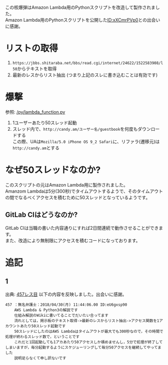 この核爆弾はAmazon Lambda用のPythonスクリプトを改造して製作されました。    
Amazon Lambda用のPythonスクリプトを公開した[ID:xXCmrPVp0](http://archive.is/VJFsA)との出会いに感謝。    

# リストの取得
1. `https://jbbs.shitaraba.net/bbs/read.cgi/internet/24622/1522583908/l50`からテキストを取得
2. 最新のレスからリスト抽出
(つまり上記のスレに書き込むことは有効です)

# 爆撃
参照: [/py/lambda_function.py](https://gitlab.com/AnKoushinist/nuclear-missiles-by-krsw/blob/master/py/lambda_function.py)
1. 1ユーザーあたり50スレッド起動
2. スレッド内で、`http://candy.am/ユーザー名/guestbook`を何度もダウンロードする    
   この際、UAは`Mozilla/5.0 iPhone OS 9_2 Safari`に、リファラ(遷移元)は`http://candy.am`とする

# なぜ50スレッドなのか?
このスクリプトの元はAmazon Lambda用に製作されました。    
Amanzom Lambdaは5分(300秒)でタイムアウトするようで、そのタイムアウトの間でなるべくアクセスを積むために50スレッドとなっているようです。     

## GitLab CIはどうなのか?
GitLab CIは当職の書いた内容通りにすれば2日間連続で動作させることができます。    
また、改造により無制限にアクセスを積むコードになっております。


# 追記
## 1
出典: [457レス目](http://archive.is/hlDFN)
以下の内容を反映しました。出会いに感謝。

```
457 ：無名弁護士：2018/04/30(月) 11:44:06.00 ID:eU6gxsp90
    AWS Lambda & Python3の解説です
    仕組み解説のWikiに書いてることでだいたい合ってます
    流れとしては，掲示板のテキスト取得->最新のレスからリスト抽出->アクセス関数を1アカウントあたり50スレッド起動です
    50スレッドにしたのはAWS Lambdaはタイムアウトが最大でも300秒なので，その時間で処理が終わるスレッド数で，ということです
    これだと1回起動しても1アカあたり50アクセスしか積めませんし，5分で処理が終了してしまいますが，毎分起動するようにスケジューリングして毎分50アクセスを継続してやってました
    説明足らなくて申し訳ないです
```